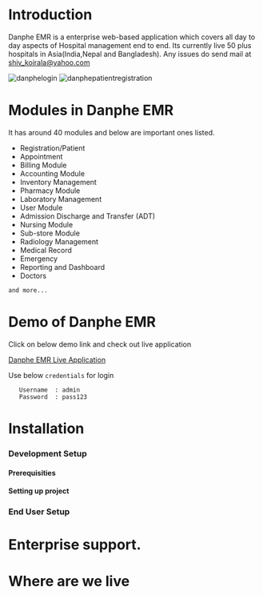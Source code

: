 
Introduction
==============
Danphe EMR is a enterprise web-based application which covers all day to day aspects of Hospital management end to end. Its currently live 50 plus hospitals in Asia(India,Nepal and Bangladesh). Any issues do send mail at shiv_koirala@yahoo.com 

![danphelogin](https://user-images.githubusercontent.com/48054642/159859670-05cbe026-f0eb-43cf-811a-0404a36a76f7.jpg) ![danphepatientregistration](https://user-images.githubusercontent.com/48054642/159859505-84b59b71-d271-4e33-b504-1c15ecba3580.jpg)

Modules in Danphe EMR
==============
It has around 40 modules and below are important ones listed.

+ Registration/Patient 
+ Appointment 
+ Billing Module 
+ Accounting Module 
+ Inventory Management 
+ Pharmacy Module 
+ Laboratory Management 
+ User Module 
+ Admission Discharge and Transfer (ADT) 
+ Nursing Module 
+ Sub-store Module 
+ Radiology Management 
+ Medical Record 
+ Emergency 
+ Reporting and Dashboard 
+ Doctors 

`and more...`

Demo of Danphe EMR
==============


Click on below demo link and check out live application

[Danphe EMR Live Application](http://opensource-healthcare.com/ "Click here for Danphe EMR Live!")

Use below `credentials` for login

```
   Username  : admin
   Password  : pass123
```   

Installation
==============

### Development Setup

#### Prerequisities

#### Setting up project

### End User Setup

Enterprise support.
==============

Where are we live
==============


